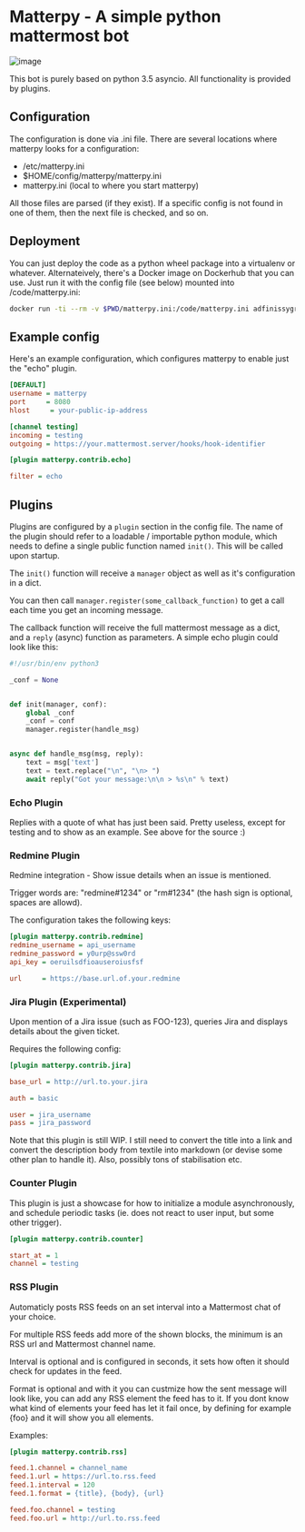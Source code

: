 # Matterpy - A simple python mattermost bot

![image](https://img.shields.io/github/license/adfinis-sygroup/matterpy.svg?maxAge=2592000)

This bot is purely based on python 3.5 asyncio. All functionality is
provided by plugins.

## Configuration

The configuration is done via .ini file. There are several locations
where matterpy looks for a configuration:

  - /etc/matterpy.ini
  - $HOME/config/matterpy/matterpy.ini
  - matterpy.ini (local to where you start matterpy)

All those files are parsed (if they exist). If a specific config is not
found in one of them, then the next file is checked, and so on.

## Deployment

You can just deploy the code as a python wheel package into a virtualenv
or whatever. Alternateively, there's a Docker image on Dockerhub that
you can use. Just run it with the config file (see below) mounted into
/code/matterpy.ini:

```bash
docker run -ti --rm -v $PWD/matterpy.ini:/code/matterpy.ini adfinissygroup/matterpy
```

## Example config

Here's an example configuration, which configures matterpy to enable
just the "echo" plugin.

```ini
[DEFAULT]
username = matterpy
port     = 8080
hlost     = your-public-ip-address

[channel testing]
incoming = testing
outgoing = https://your.mattermost.server/hooks/hook-identifier

[plugin matterpy.contrib.echo]

filter = echo
```

## Plugins

Plugins are configured by a `plugin` section in the config file. The
name of the plugin should refer to a loadable / importable python
module, which needs to define a single public function named `init()`.
This will be called upon startup.

The `init()` function will receive a `manager` object as well as it's
configuration in a dict.

You can then call `manager.register(some_callback_function)` to get a
call each time you get an incoming message.

The callback function will receive the full mattermost message as a
dict, and a `reply` (async) function as parameters. A simple echo plugin
could look like this:

```python
#!/usr/bin/env python3

_conf = None


def init(manager, conf):
    global _conf
    _conf = conf
    manager.register(handle_msg)


async def handle_msg(msg, reply):
    text = msg['text']
    text = text.replace("\n", "\n> ")
    await reply("Got your message:\n\n > %s\n" % text)
```

### Echo Plugin

Replies with a quote of what has just been said. Pretty useless, except
for testing and to show as an example. See above for the source :)

### Redmine Plugin

Redmine integration - Show issue details when an issue is mentioned.

Trigger words are: "redmine\#1234" or "rm\#1234" (the hash sign is
optional, spaces are allowd).

The configuration takes the following keys:

```ini
[plugin matterpy.contrib.redmine]
redmine_username = api_username
redmine_password = y0urp@ssw0rd
api_key = oeruilsdfioauseroiusfsf

url     = https://base.url.of.your.redmine
```

### Jira Plugin (Experimental)

Upon mention of a Jira issue (such as FOO-123), queries Jira and
displays details about the given ticket.

Requires the following config:

```ini
[plugin matterpy.contrib.jira]

base_url = http://url.to.your.jira

auth = basic

user = jira_username
pass = jira_password
```

Note that this plugin is still WIP. I still need to convert the title
into a link and convert the description body from textile into markdown
(or devise some other plan to handle it). Also, possibly tons of
stabilisation etc.

### Counter Plugin

This plugin is just a showcase for how to initialize a module
asynchronously, and schedule periodic tasks (ie. does not react to user
input, but some other trigger).

```ini
[plugin matterpy.contrib.counter]

start_at = 1
channel = testing
```

### RSS Plugin

Automaticly posts RSS feeds on an set interval into a Mattermost chat of your choice.

For multiple RSS feeds add more of the shown blocks, the minimum is an RSS url and Mattermost channel name.

Interval is optional and is configured in seconds, it sets how often it should check for updates in the feed.

Format is optional and with it you can custmize how the sent message will look like,
you can add any RSS element the feed has to it.
If you dont know what kind of elements your feed has let it fail once,
by defining for example {foo} and it will show you all elements.

Examples:

```ini
[plugin matterpy.contrib.rss]

feed.1.channel = channel_name
feed.1.url = https://url.to.rss.feed
feed.1.interval = 120
feed.1.format = {title}, {body}, {url}

feed.foo.channel = testing
feed.foo.url = http://url.to.rss.feed
```
